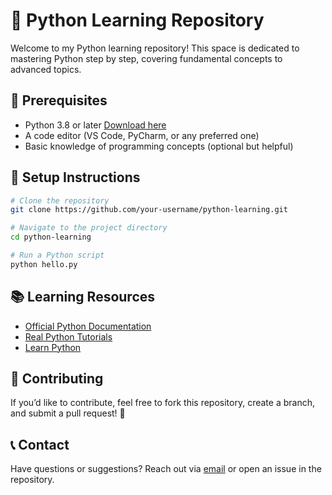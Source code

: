 # 🚀 Python Learning Repository

Welcome to my Python learning repository! This space is dedicated to mastering Python step by step, covering fundamental concepts to advanced topics.

## 📌 Prerequisites
- Python 3.8 or later [Download here](https://www.python.org/downloads/)
- A code editor (VS Code, PyCharm, or any preferred one)
- Basic knowledge of programming concepts (optional but helpful)

## 🔧 Setup Instructions
```sh
# Clone the repository
git clone https://github.com/your-username/python-learning.git

# Navigate to the project directory
cd python-learning

# Run a Python script
python hello.py
```

## 📚 Learning Resources
- [Official Python Documentation](https://docs.python.org/3/tutorial/)
- [Real Python Tutorials](https://realpython.com/)
- [Learn Python](https://www.learnpython.org/)

## 🤝 Contributing
If you’d like to contribute, feel free to fork this repository, create a branch, and submit a pull request! 🎉

## 📞 Contact
Have questions or suggestions? Reach out via [email](mailto:your-email@example.com) or open an issue in the repository.